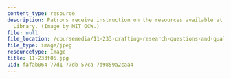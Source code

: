 ```yaml
---
content_type: resource
description: Patrons receive instruction on the resources available at MIT's Rotch
  Library. (Image by MIT OCW.)
file: null
file_location: /coursemedia/11-233-crafting-research-questions-and-qualitative-methodology-fall-2005/fafab06477d177db57ca7d9859a2caa4_11-233f05.jpg
file_type: image/jpeg
resourcetype: Image
title: 11-233f05.jpg
uid: fafab064-77d1-77db-57ca-7d9859a2caa4
---
```


